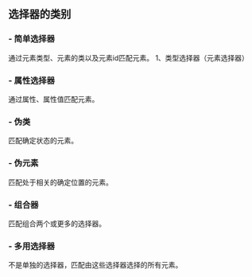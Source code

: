## 选择器的类别

### - 简单选择器
  通过元素类型、元素的类以及元素id匹配元素。
1、类型选择器（元素选择器）


### - 属性选择器
  通过属性、属性值匹配元素。

### - 伪类
  匹配确定状态的元素。

### - 伪元素
  匹配处于相关的确定位置的元素。

### - 组合器
  匹配组合两个或更多的选择器。

### - 多用选择器
  不是单独的选择器，匹配由这些选择器选择的所有元素。

